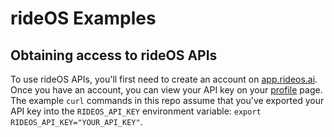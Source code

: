 # rideOS Examples

## Obtaining access to rideOS APIs

To use rideOS APIs, you'll first need to create an account on [app.rideos.ai](https://app.rideos.ai/login#lockScreen=signUp). Once you have an account, you can view your API key on your [profile](https://app.rideos.ai/profile) page. The example `curl` commands in this repo assume that you've exported your API key into the `RIDEOS_API_KEY` environment variable: `export RIDEOS_API_KEY="YOUR_API_KEY"`.
